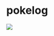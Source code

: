 # pokelog

<a href="https://asciinema.org/a/0cqpeiszos7xk1bpkgh8nmh6z?autoplay=1"><img src="https://asciinema.org/a/0cqpeiszos7xk1bpkgh8nmh6z.png"/></a>
